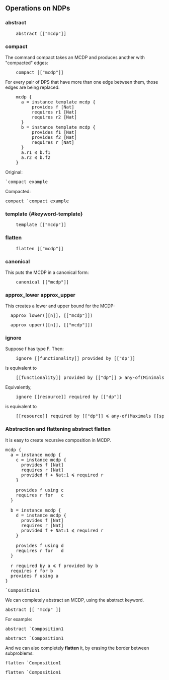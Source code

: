 

## Operations on NDPs


### <k>abstract</k>

<pre class='mcdp'>
    abstract [["mcdp"]]
</pre>


### <k>compact</k>

The command <k>compact</k> takes an MCDP and produces another with "compacted" edges:

<pre class='mcdp'>
    compact [["mcdp"]]
</pre>


For every pair of DPS that have more than one edge between them,
those edges are being replaced.

<pre class='mcdp' id='compact_example'>
    mcdp {
      a = instance template mcdp {
          provides f [Nat]
          requires r1 [Nat]
          requires r2 [Nat]
      }
      b = instance template mcdp {
          provides f1 [Nat]
          provides f2 [Nat]
          requires r [Nat]
      }
      a.r1 ≼ b.f1
      a.r2 ≼ b.f2
    }
</pre>

Original:

<pre class='ndp_graph_expand'>`compact_example</pre>

Compacted:

<pre class='ndp_graph_expand'>compact `compact_example</pre>

### <k>template</k>   {#keyword-template}

<pre class='mcdp'>
    template [["mcdp"]]
</pre>


### <k>flatten</k>

<pre class='mcdp'>
    flatten [["mcdp"]]
</pre>


### <k>canonical</k>

This puts the MCDP in a canonical form:

<pre class='mcdp'>
    canonical [["mcdp"]]
</pre>



### <k>approx_lower</k> <k>approx_upper</k>

This creates a lower and upper bound for the MCDP:

<pre class='mcdp'>
  approx_lower([[n]], [["mcdp"]])
</pre>

<pre class='mcdp'>
  approx_upper([[n]], [["mcdp"]])
</pre>



### <k>ignore</k>


Suppose f has type F. Then:

<pre class='mcdp_statements'>
    ignore [[functionality]] provided by [["dp"]]
</pre>

is equivalent to

<pre class='mcdp_statements'>
    [[functionality]] provided by [["dp"]] ≽ any-of(Minimals [[space]])
</pre>

Equivalently,

<pre class='mcdp_statements'>
    ignore [[resource]] required by [["dp"]]
</pre>

is equivalent to

<pre class='mcdp_statements'>
    [[resource]] required by [["dp"]] ≼ any-of(Maximals [[space]])
</pre>


### Abstraction and flattening <k>abstract</k> <k>flatten</k>

It is easy to create recursive composition in MCDP.

<pre class='mcdp' id='Composition1' label='Composition1.mcdp'>
mcdp {
  a = instance mcdp {
    c = instance mcdp {
      provides f [Nat]
      requires r [Nat]
      provided f + Nat:1 ≼ required r
    }

    provides f using c
    requires r for   c
  }

  b = instance mcdp {
    d = instance mcdp {
      provides f [Nat]
      requires r [Nat]
      provided f + Nat:1 ≼ required r
    }

    provides f using d
    requires r for   d
  }

  r required by a ≼ f provided by b
  requires r for b
  provides f using a
}
</pre>

<pre class='ndp_graph_expand'>`Composition1</pre>


We can completely abstract an MCDP, using the <k>abstract</k> keyword.

<pre class='mcdp'>abstract [[ "mcdp" ]]</pre>

For example:

<pre class='mcdp'>abstract `Composition1</pre>

<pre class='ndp_graph_expand'>abstract `Composition1</pre>

And we can also completely **flatten** it, by erasing the border between subproblems:


<pre class='mcdp'>flatten `Composition1</pre>

<pre class='ndp_graph_expand'>flatten `Composition1</pre>
